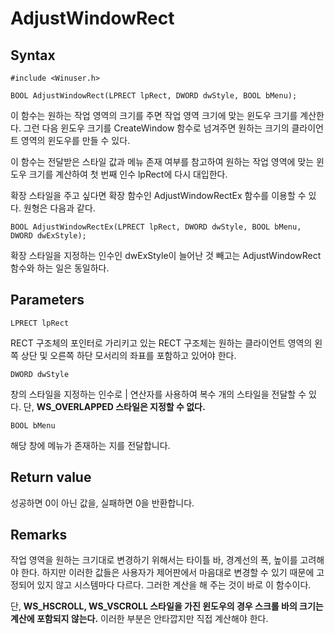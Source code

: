 # AdjustWindowRect
  
## Syntax
  
	#include <Winuser.h>
	
	BOOL AdjustWindowRect(LPRECT lpRect, DWORD dwStyle, BOOL bMenu);
  
이 함수는 원하는 작업 영역의 크기를 주면 작업 영역 크기에 맞는 윈도우 크기를 계산한다. 그런 다음 윈도우 크기를 CreateWindow 함수로 넘겨주면 원하는 크기의 클라이언트 영역의 윈도우를 만들 수 있다.  
  
이 함수는 전달받은 스타일 값과 메뉴 존재 여부를 참고하여 원하는 작업 영역에 맞는 윈도우 크기를 계산하여 첫 번째 인수 lpRect에 다시 대입한다.
  
확장 스타일을 주고 싶다면 확장 함수인 AdjustWindowRectEx 함수를 이용할 수 있다. 원형은 다음과 같다.  
  
	BOOL AdjustWindowRectEx(LPRECT lpRect, DWORD dwStyle, BOOL bMenu, DWORD dwExStyle);
  
확장 스타일을 지정하는 인수인 dwExStyle이 늘어난 것 빼고는 AdjustWindowRect 함수와 하는 일은 동일하다.  
  
## Parameters
  
	LPRECT lpRect
  
RECT 구조체의 포인터로 가리키고 있는 RECT 구조체는 원하는 클라이언트 영역의 왼쪽 상단 및 오른쪽 하단 모서리의 좌표를 포함하고 있어야 한다.  
  
	DWORD dwStyle
  
창의 스타일을 지정하는 인수로 | 연산자를 사용하여 복수 개의 스타일을 전달할 수 있다. 단, **WS_OVERLAPPED 스타일은 지정할 수 없다.**  
  
	BOOL bMenu
  
해당 창에 메뉴가 존재하는 지를 전달합니다.  
  
## Return value
  
성공하면 0이 아닌 값을, 실패하면 0을 반환합니다.  
  
## Remarks
  
작업 영역을 원하는 크기대로 변경하기 위해서는 타이틀 바, 경계선의 폭, 높이를 고려해야 한다. 하지만 이러한 값들은 사용자가 제어판에서 마음대로 변경할 수 있기 때문에 고정되어 있지 않고 시스템마다 다르다. 그러한 계산을 해 주는 것이 바로 이 함수이다.  
  
단, **WS_HSCROLL, WS_VSCROLL 스타일을 가진 윈도우의 경우 스크롤 바의 크기는 계산에 포함되지 않는다.** 이러한 부분은 안타깝지만 직접 계산해야 한다.
